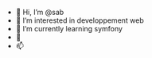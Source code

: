 - 👋 Hi, I’m @sab
- 👀 I’m interested in developpement web
- 🌱 I’m currently learning symfony
- 💞️ 
- 📫 

<!---
sabrouw/sabrouw is a ✨ special ✨ repository because its `README.md` (this file) appears on your GitHub profile.
You can click the Preview link to take a look at your changes.
--->
